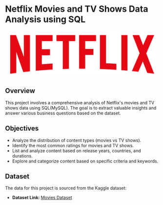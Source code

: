 # Netflix Movies and TV Shows Data Analysis using SQL

![](https://github.com/Mayank0141/netflix_sql_project/blob/main/logo.png)

## Overview
This project involves a comprehensive analysis of Netflix's movies and TV shows data using SQL(MySQL). The goal is to extract valuable insights and answer various business questions based on the dataset. 

## Objectives

- Analyze the distribution of content types (movies vs TV shows).
- Identify the most common ratings for movies and TV shows.
- List and analyze content based on release years, countries, and durations.
- Explore and categorize content based on specific criteria and keywords.

## Dataset

The data for this project is sourced from the Kaggle dataset:

- **Dataset Link:** [Movies Dataset](https://www.kaggle.com/datasets/shivamb/netflix-shows?resource=download)
